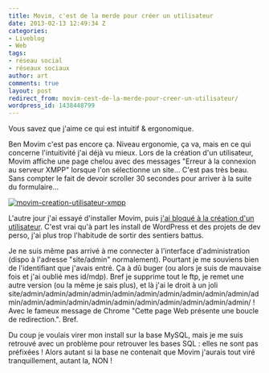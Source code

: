 ```yaml
---
title: Movim, c'est de la merde pour créer un utilisateur
date: 2013-02-13 12:49:34 Z
categories:
- Liveblog
- Web
tags:
- réseau social
- réseaux sociaux
author: art
comments: true
layout: post
redirect_from: movim-cest-de-la-merde-pour-creer-un-utilisateur/
wordpress_id: 1438448799
---
```


Vous savez que j'aime ce qui est intuitif & ergonomique.

Ben Movim c'est pas encore ça. Niveau ergonomie, ça va, mais en ce qui concerne l'intuitivité j'ai déjà vu mieux. Lors de la création d'un utilisateur, Movim affiche une page chelou avec des messages "Erreur à la connexion au serveur XMPP" lorsque l'on sélectionne un site... C'est pas très beau. Sans compter le fait de devoir scroller 30 secondes pour arriver à la suite du formulaire...

<a href="https://irz.fr/recherche?q=movim-creation-utilisateur-xmpp"><img alt="movim-creation-utilisateur-xmpp" data-src="https://static.irz.fr/2013/02/movim-creation-utilisateur-xmpp.png" src="https://static.irz.fr/thumb.php?size=<100&crop=0&src=https://static.irz.fr/2013/02/movim-creation-utilisateur-xmpp.png" /></a>

L'autre jour j'ai essayé d'installer Movim, puis [j'ai bloqué à la création d'un utilisateur](https://irz.fr/movim-cest-de-la-merde-pour-creer-un-utilisateur). C'est vrai qu'à part les install de WordPress et des projets de dev perso, j'ai plus trop l'habitude de sortir des sentiers battus.

Je ne suis même pas arrivé à me connecter à l'interface d'administration (dispo à l'adresse "site/admin" normalement). Pourtant je me souviens bien de l'identifiant que j'avais entré. Ça à dû buger (ou alors je suis de mauvaise fois et j'ai oublié mes id/mdp). Bref je supprime tout le ftp, je remet une autre version (ou la même je sais plus), et là j'ai le droit à un joli site/admin/admin/admin/admin/admin/admin/admin/admin/admin/admin/admin/admin/admin/admin/admin/admin/admin/admin/admin/admin/admin/ ! Avec le fameux message de Chrome "Cette page Web présente une boucle de redirection.". Bref.

Du coup je voulais virer mon install sur la base MySQL, mais je me suis retrouvé avec un problème pour retrouver les bases SQL : elles ne sont pas préfixées ! Alors autant si la base ne contenait que Movim j'aurais tout viré tranquillement, autant la, NON !
